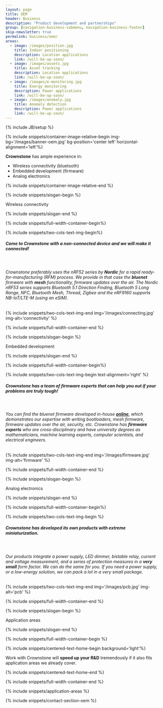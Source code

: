 ```yaml
---
layout: page
title: OEM
header: Business
description: "Product development and partnerships"
group: [navigation-business-submenu, navigation-business-footer]
skip-newsletter: true
permalink: business/oem/
areas:
  - image: /images/position.jpg
    title: Indoor positioning
    description: Location applications
    link: /will-be-up-soon/
  - image: /images/assets.jpg
    title: Asset tracking
    description: Location applications
    link: /will-be-up-soon/
  - image: /images/e-monitoring.jpg
    title: Energy monitoring
    description: Power applications
    link: /will-be-up-soon/
  - image: /images/anomaly.jpg
    title: Anomaly detection
    description: Power applications
    link: /will-be-up-soon/
---
```


{% include JB/setup %}

{% include snippets/container-image-relative-begin img-bg='/images/banner-oem.jpg' bg-position='center left' horizontal-alignment='left'%}

**Crownstone** has ample experience in: 
* Wireless connectivity (bluetooth)
* Embedded development (firmware)
* Analog electronics

{% include snippets/container-image-relative-end %}

{% include snippets/slogan-begin %}

Wireless connectivity

{% include snippets/slogan-end %}

{% include snippets/full-width-container-begin%}

{% include snippets/two-cols-text-img-begin%}

##### Come to Crownstone with a non-connected device and we will make it connected! 

<p>&nbsp;</p>  

###### Crownstone preferably uses the nRF52 series by **Nordic** for a rapid ready-for-manufacturing (RFM) process. We provide in that case the **bluenet** firmware with **mesh** functionality, firmware updates over the air. The Nordic nRF53 series supports Bluetooth 5.1 Direction Finding, Bluetooth 5 Long Range, NFC, Bluetooth Mesh, Thread, Zigbee and the nRF9160 supports NB-IoT/LTE-M (using an eSIM).

{% include snippets/two-cols-text-img-end img='/images/connecting.jpg' img-alt='connectivity' %}

{% include snippets/full-width-container-end %}


{% include snippets/slogan-begin %}

Embedded development

{% include snippets/slogan-end %}

{% include snippets/full-width-container-begin%}

{% include snippets/two-cols-text-img-begin text-alignment='right' %}

##### Crownstone has a team of firmware experts that can help you out if your problems are truly tough!

<p>&nbsp;</p>

###### You can find the bluenet firmware developed in-house **[online](https://github.com/crownstone/bluenet/)**, which demonstrates our expertise with writing bootloaders, mesh firmware, firmware updates over the air, security, etc. Crownstone has **firmware experts** who are cross-disciplinary and have university degrees as mathematicians, machine learning experts, computer scientists, and electrical engineers.
 
{% include snippets/two-cols-text-img-end img='/images/firmware.jpg' img-alt='firmware' %}

{% include snippets/full-width-container-end %}


{% include snippets/slogan-begin %}

Analog electronics

{% include snippets/slogan-end %}

{% include snippets/full-width-container-begin%}

{% include snippets/two-cols-text-img-begin %}

##### Crownstone has developed its own products with extreme miniaturization.

<p>&nbsp;</p>  

###### Our products integrate a power supply, LED dimmer, bistable relay, current and voltage measurement, and a series of protection measures in a **very small** form factor. We can do the same for you. If you need a power supply, or a low-energy solution, we can pack a lot in a very small package.
 
{% include snippets/two-cols-text-img-end img='/images/pcb.jpg' img-alt='pcb' %}

{% include snippets/full-width-container-end %}


{% include snippets/slogan-begin %}

Application areas

{% include snippets/slogan-end %}

{% include snippets/full-width-container-begin %}

{% include snippets/centered-text-home-begin background='light'%}

Work with Crownstone will **speed up your R&D** tremendously if it also fits application areas we already cover.

{% include snippets/centered-text-home-end %}

{% include snippets/full-width-container-end %}

{% include snippets/application-areas %}



{% include snippets/contact-section-oem %}